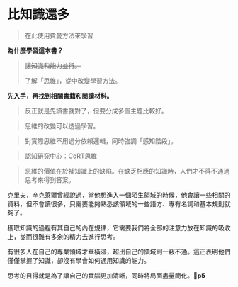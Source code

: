 # 比知識還多

> 在此使用費曼方法來學習

**為什麼學習這本書？**

> ~~讓知識和能力並行。~~
>
> 了解「思維」，從中改變學習方法。

**先入手，再找到相關書籍和閱讀材料。**

> 反正就是先讀書就對了，但要分成多個主題比較好。



> 思維的改變可以透過學習。

> 對實際思維不用過分依賴邏輯，同時強調「感知階段」。

> 認知研究中心：CoRT思維

> 思維的價值在於補知識上的缺陷。在缺乏相應的知識時，人們才不得不通過思考來得到答案。



克里夫．辛克萊爾曾經說過，當他想進入一個陌生領域的時候，他會讀一些相關的資料，但不會讀很多，只需要能夠熟悉該領域的一些語方、專有名詞和基本規則就夠了。



獲取知識的過程有其自己的內在規律，它需要我們將全部的注意力放在知識的吸收上，從而很難有多余的精力去進行思考。



有很多人在自己的專業領域才華橫溢，超出自己的領域則一竅不通。這正表明他們僅僅掌握了知識，卻沒有學會如何通用知識的能力。



思考的目得就是為了讓自己的實腦更加清晰，同時將局面盡量簡化。**p5**